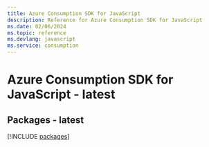 ```yaml
---
title: Azure Consumption SDK for JavaScript
description: Reference for Azure Consumption SDK for JavaScript
ms.date: 02/06/2024
ms.topic: reference
ms.devlang: javascript
ms.service: consumption
---
```

# Azure Consumption SDK for JavaScript - latest
## Packages - latest
[!INCLUDE [packages](consumption-index.md)]